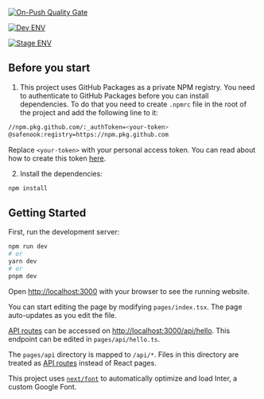 [![On-Push Quality Gate](https://github.com/safenook/web/actions/workflows/quality-gate.yml/badge.svg)](https://github.com/safenook/web/actions/workflows/quality-gate.yml)

[![Dev ENV](https://github.com/safenook/web/actions/workflows/release.dev.yml/badge.svg)](https://github.com/safenook/web/actions/workflows/release.dev.yml)

[![Stage ENV](https://github.com/safenook/web/actions/workflows/release.stage.yml/badge.svg)](https://github.com/safenook/web/actions/workflows/release.stage.yml)

## Before you start

1. This project uses GitHub Packages as a private NPM registry. You need to authenticate to GitHub Packages before you can install dependencies. To do that you need to create `.npmrc` file in the root of the project and add the following line to it:

```bash
//npm.pkg.github.com/:_authToken=<your-token>
@safenook:registry=https://npm.pkg.github.com
```

Replace `<your-token>` with your personal access token. You can read about how to create this token [here](https://docs.github.com/en/packages/learn-github-packages/introduction-to-github-packages#authenticating-to-github-packages).

2. Install the dependencies:

```bash
npm install
```

## Getting Started

First, run the development server:

```bash
npm run dev
# or
yarn dev
# or
pnpm dev
```

Open [http://localhost:3000](http://localhost:3000) with your browser to see the running website.

You can start editing the page by modifying `pages/index.tsx`. The page auto-updates as you edit the file.

[API routes](https://nextjs.org/docs/api-routes/introduction) can be accessed on [http://localhost:3000/api/hello](http://localhost:3000/api/hello). This endpoint can be edited in `pages/api/hello.ts`.

The `pages/api` directory is mapped to `/api/*`. Files in this directory are treated as [API routes](https://nextjs.org/docs/api-routes/introduction) instead of React pages.

This project uses [`next/font`](https://nextjs.org/docs/basic-features/font-optimization) to automatically optimize and load Inter, a custom Google Font.
